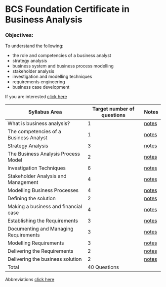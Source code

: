 # BCS Foundation Certificate in Business Analysis  

### Objectives:  
To understand the following:  
- the role and competencies of a business analyst
- strategy analysis
- business system and business process modelling
- stakeholder analysis
- investigation and modelling techniques
- requirements engineering
- business case development

If you are interested [click here](https://assets.ctfassets.net/6nfn3d4188qj/2457rF21Wk8qWgSw060KU4/fa04d08e9c7692c948952ce475ab811f/ba-foundation-syllabus.pdf)  

| Syllabus Area | Target number of questions | Notes |
| ------------- | -------------------------- | ----- |
| What is business analysis? | 1 | [notes](https://github.com/gia-bartlett/Business-Analysis/blob/master/ch1.md) |
| The competencies of a Business Analyst | 1 | [notes](https://github.com/gia-bartlett/Business-Analysis/blob/master/ch2.md) |
| Strategy Analysis | 3 | [notes](https://github.com/gia-bartlett/Business-Analysis/blob/master/ch3.md) |
| The Business Analysis Process Model |2 | [notes](https://github.com/gia-bartlett/Business-Analysis/blob/master/ch4.md) |
| Investigation Techniques | 6 | [notes](https://github.com/gia-bartlett/Business-Analysis/blob/master/ch5.md) |
| Stakeholder Analysis and Management | 4 | [notes](https://github.com/gia-bartlett/Business-Analysis/blob/master/ch6.md) |
| Modelling Business Processes | 4 | [notes](https://github.com/gia-bartlett/Business-Analysis/blob/master/ch7.md) |
| Defining the solution | 2 | [notes](https://github.com/gia-bartlett/Business-Analysis/blob/master/ch8.md) |
| Making a business and financial case | 4 | [notes](https://github.com/gia-bartlett/Business-Analysis/blob/master/ch9.md) |
| Establishing the Requirements | 3 | [notes](https://github.com/gia-bartlett/Business-Analysis/blob/master/ch10.md) |
| Documenting and Managing Requirements | 3 | [notes](https://github.com/gia-bartlett/Business-Analysis/blob/master/ch11.md) |
| Modelling Requirements | 3 | [notes](https://github.com/gia-bartlett/Business-Analysis/blob/master/ch12.md) |
| Delivering the Requirements | 2 | [notes](https://github.com/gia-bartlett/Business-Analysis/blob/master/ch13.md) |
| Delivering the business solution | 2 | [notes](https://github.com/gia-bartlett/Business-Analysis/blob/master/ch14.md) |
| Total | 40 Questions |  |

Abbreviations [click here](https://github.com/gia-bartlett/Business-Analysis/blob/master/abbreviations.md)
